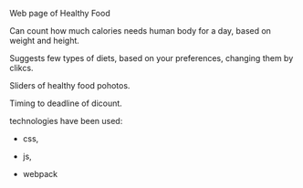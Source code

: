 Web page of Healthy Food 


Can count how much calories needs human body for a day, based on weight and height. 


Suggests few types of diets, based on your preferences, changing them by clikcs. 


Sliders of healthy food pohotos. 


Timing to deadline of dicount. 


technologies have been used: 

 - css,
   
 - js,
   
 - webpack

 
